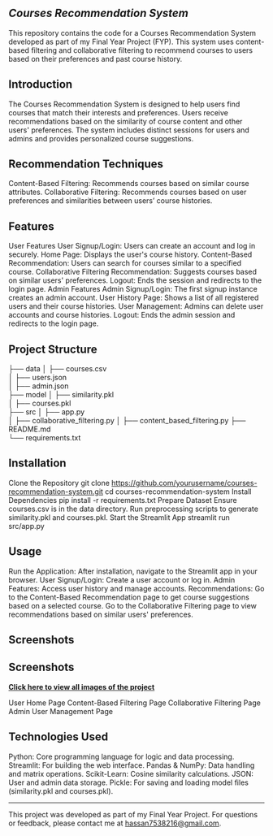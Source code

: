 ***Courses Recommendation System***
----------------------------------------------------------------------------------------------------------------------------------------------------------------------
This repository contains the code for a Courses Recommendation System developed as part of my Final Year Project (FYP). This system uses content-based filtering and collaborative filtering to recommend courses to users based on their preferences and past course history.

**Introduction**
----------------------------------------------------------------------------------------------------------------------------------------------------------------------
The Courses Recommendation System is designed to help users find courses that match their interests and preferences. Users receive recommendations based on the similarity of course content and other users' preferences. The system includes distinct sessions for users and admins and provides personalized course suggestions.

Recommendation Techniques
----------------------------------------------------------------------------------------------------------------------------------------------------------------------
Content-Based Filtering: Recommends courses based on similar course attributes.
Collaborative Filtering: Recommends courses based on user preferences and similarities between users’ course histories.

**Features**
----------------------------------------------------------------------------------------------------------------------------------------------------------------------
User Features
User Signup/Login: Users can create an account and log in securely.
Home Page: Displays the user's course history.
Content-Based Recommendation: Users can search for courses similar to a specified course.
Collaborative Filtering Recommendation: Suggests courses based on similar users' preferences.
Logout: Ends the session and redirects to the login page.
Admin Features
Admin Signup/Login: The first signup instance creates an admin account.
User History Page: Shows a list of all registered users and their course histories.
User Management: Admins can delete user accounts and course histories.
Logout: Ends the admin session and redirects to the login page.

**Project Structure**
----------------------------------------------------------------------------------------------------------------------------------------------------------------------
├── data
│   ├── courses.csv              
│   ├── users.json               
│   ├── admin.json               
├── model
│   ├── similarity.pkl           
│   ├── courses.pkl              
├── src
│   ├── app.py                   
│   ├── collaborative_filtering.py 
│   ├── content_based_filtering.py
├── README.md                    
└── requirements.txt             

**Installation**
----------------------------------------------------------------------------------------------------------------------------------------------------------------------
Clone the Repository
git clone https://github.com/yourusername/courses-recommendation-system.git
cd courses-recommendation-system
Install Dependencies
pip install -r requirements.txt
Prepare Dataset
Ensure courses.csv is in the data directory.
Run preprocessing scripts to generate similarity.pkl and courses.pkl.
Start the Streamlit App
streamlit run src/app.py


**Usage**
----------------------------------------------------------------------------------------------------------------------------------------------------------------------
Run the Application: After installation, navigate to the Streamlit app in your browser.
User Signup/Login: Create a user account or log in.
Admin Features: Access user history and manage accounts.
Recommendations:
Go to the Content-Based Recommendation page to get course suggestions based on a selected course.
Go to the Collaborative Filtering page to view recommendations based on similar users' preferences.

**Screenshots**
----------------------------------------------------------------------------------------------------------------------------------------------------------------------
## Screenshots


**[Click here to view all images of the project](https://drive.google.com/drive/folders/1ER7_30WLsV7ZUiBW8PzcnpI1_FULExRa?usp=drive_link)**


User Home Page
Content-Based Filtering Page
Collaborative Filtering Page
Admin User Management Page



**Technologies Used**
----------------------------------------------------------------------------------------------------------------------------------------------------------------------
Python: Core programming language for logic and data processing.
Streamlit: For building the web interface.
Pandas & NumPy: Data handling and matrix operations.
Scikit-Learn: Cosine similarity calculations.
JSON: User and admin data storage.
Pickle: For saving and loading model files (similarity.pkl and courses.pkl).

----------------------------------------------------------------------------------------------------------------------------------------------------------------------
This project was developed as part of my Final Year Project. For questions or feedback, please contact me at hassan7538216@gmail.com.
